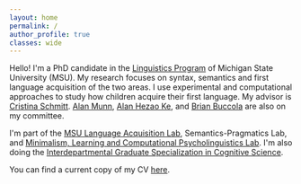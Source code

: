 ```yaml
---
layout: home
permalink: /
author_profile: true
classes: wide
---
```


<style>
  @media (min-width:801px){
    .author__avatar{
      width:200px;                  /* visible frame */
      height:260px;
      overflow:hidden;              /* hide overflow */
    }
    .author__avatar img{
      border-radius:0 !important;   /* square; use 50% for circle */
      width:100%;
      height:100%;
      object-fit:cover;             /* fill frame, allow crop */
      object-position:85% 50%;      /* show more right side -> crops left */
      max-width:none !important;    /* don’t fight cover */
      max-height:none !important;
    }
  }
</style>



Hello! I'm a PhD candidate in the [Linguistics Program](https://lilac.msu.edu/linguistics/) of Michigan State University (MSU). My research focuses on syntax, semantics and first language acquisition of the two areas. I use experimental and computational approaches to study how children acquire their first language. My advisor is [Cristina Schmitt](https://people.cal.msu.edu/schmit12/). [Alan Munn](https://amunn.github.io/), [Alan Hezao Ke](https://hezaoke.weebly.com/), and [Brian Buccola](https://brianbuccola.com/) are also on my committee. 

I'm part of the [MSU Language Acquisition Lab](https://www.msuacquisition.org/index.html), Semantics-Pragmatics Lab, and [Minimalism, Learning and 
Computational Psycholinguistics Lab](https://sites.google.com/view/mlclab). I'm also doing the [Interdepartmental Graduate Specialization in Cognitive Science](https://cogsci.msu.edu/graduate.html). 

You can find a current copy of my CV [here](/jingyingxu-cv_sept_2025.pdf).


